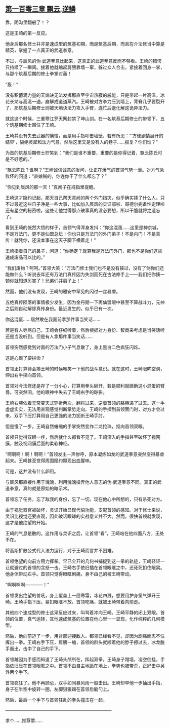 ## [第一百零三章 飘云,逆鳞](https://www.xxbiquge.com/11_11207/8877189.html)


  靠，阴沟里翻船了！？

  这是王崎的第一反应。

  他身后那名修士并非是速成型的筑基初期，而是筑基后期，而且在介法修当中算是精英，掌握了一点真正的武道拳意。

  不过，与辰风的伪·武道拳意比起来，这真正的武道拳意反而不够看。王崎的错愕只持续了一瞬间。接着他就缩起肩膀靠墙一窜，躲过众人合击，紧接着回身一掌，与那个筑基后期的修士拳掌对轰！

  “轰！”

  没有积蓄满力量的天熵诀无法发挥那直至宇宙热寂的威能，只是带起一片高温。冰花长龙与高温一遇，崩解成道道蒸汽。王崎被对方拳力压到墙上，背脊几乎要裂开了，那筑基后期修士则被天熵诀法力攻入手臂，连忙后退化解这诡异法力。

  就这这个时候，三重寒江罗天网封禁了坤山剑。在一名筑基后期修士的带领下，五个筑基期修士围住了王崎。

  王崎并没有失去武器的懊恼，而是用手指叩击墙壁，若有所思：“‘方便剧情展开的结界’，隔绝灵犀和法力气意，然后这里又是没有人的巷子……报复？你们谁？”

  为首的筑基后期修士狞笑到：“我们是谁不重要，重要的是你得记着，飘云陈氏可是不好惹的。”

  “飘云陈氏？谁啊？”王崎诚信诚意的发问，让正在爆气的首领气势一泄。对方气急败坏的问道：“直娘贼的，你连你干了什么都忘了？”

  “你见到辰风的那一天！”真阐子在戒指里提醒。

  王崎这才隐约记起，那天自己帮天灵岭的两个外门挡灾，似乎确实揍了什么人。只不过最近这些日子净是一些大事，比如加入辰风的实证部啦、哥德尔完备性定理啦还有星空的秘密啦。这些让他觉得那点破事真的没必要想，所以干脆就将之遗忘了。

  看到王崎的恍然大悟的样子，首领气得浑身发抖：“你这混蛋……这里是神京城，不是万法门，更不是仙盟总坛！你也只是万法门的外门弟子！不是内门！不是真传！就凭你，还没本事在这天子脚下横着走！”

  王崎指着自己的鼻子，问道：“你确定？就算我是万法门外门，那也不是你们这些速成废品可以比的。”

  “我们废物？呵呵。”首领大笑：“万法门修士我们也不是没有揍过，没有了剑你们还能做什么？听说去年还有万法门真传因为失剑而死在古法修手上——我们把你揍一顿你就知道厉害了！兄弟们并肩子上！”

  然而，他们没有发现，王崎的雅安中罕见的闪过一丝暴虐。

  五绝真传陨落的事情极少发生，因为金丹期一下再仙盟眼中甚至不算战斗力，元神之后则自动解除真传身份。最近发生的，似乎已有一次。

  你这混蛋……居然敢在我面前拿那件事当笑话……

  若是有人辱骂自己，王崎会仔细听着，然后根据对方身份、智商来考虑是当笑话听还是当没听到。但是有人拿那件事当笑话……

  首领突然感觉到对面的万法门小子气息散了，身上黑白二色疯狂闪烁。

  这是心慌了要拼命？

  首领正打算待会揍王崎的时候嘲笑一下他的战斗意识。就在这时，王崎眼眸空洞，伸出右手探向首领。

  首领对今法修还是存了一分小心，打算用拳头砸开，若是顺利就砸断这小混蛋的臂骨。可突然间，他的眼神中失去了王崎右手的踪影。

  王崎右腕依着无常变天式穿折两次，翻将过来，逆着首领的胳膊递了过去。这一手虚虚实实，无法用直观感觉判断掌势走向。王崎的手探到首领面门时，对方才会过来，双手下压打算用自己更强的法力扼断王崎手肘。

  但是慢了一步。王崎自然蜷缩的手掌突然变作二龙抢珠，抠向首领双眼。

  首领只觉得双眼一疼，然后就什么都看不见了。王崎深入的手指甚至破坏了视网膜，触及视网膜后面的柔软神经。

  “啊啊啊！啊！啊啊！”首领发出一声惨呼，原本凝练如龙的武道拳意突然变得暴虐起来。王崎甚至觉得周围隐约飘现出血腥味。

  可是，这并没有什么卵用。

  与辰风那直接作用于魂魄，利用魂魄操弄他人意志的伪·武道拳意不同。真正的武道拳意，真的就是原始的暗示术。

  首领忘了任务，忘了敌我的身份，忘了一切。现在他心中所想的，只有杀死对方。

  由于视觉器官被破坏，灵识开始显现代偿功能，支配首领的感知。对于修士来说，灵识比视觉还要直观，因此破话眼球的实战意义并不大。然而，很快首领就发现，这才是他绝望的开始。

  王崎的气息是散的。这作用与灵识之后，让首领“看”，王崎站在他四面八方，无处不在。

  将高斯扩散公式代入法力运行，对于王崎而言并不困难。

  首领绝望的向前方用力挥拳。早已全开的几何书捕捉到这一拳的轨迹，王崎轻轻一让就避过的首领的含怒一击。王崎右手依旧插在首领眼眶之中，还死死扣住眼窝。他身体带动右手。首领只觉得眼眶剧痛，身不由己的被王崎带动。

  “啊啊啊啊————！”

  首领发出绝望的兽吼，身上覆盖上一层寒霜，冰花四溅，想要用护身罡气弹开王崎。王崎手指下压，紧扣眼眶不放。首领吃痛，就被王崎带着向前走。

  其他四个速成型的修士这采反应过来，叫骂着冲向王崎。王崎平静的闭上双眼。首领的位置，真气运转，其他速成筑基的位置在他心里一一显现，化作纯粹的几何模型。

  然后，他向前迈了一步，用背部迎接敌人。都领已经看不见，却因为剧痛而忍不住挥出一拳。王崎右手下压，肩膀一缩，首领的群头就顺着他的脖子擦过去，冰龙脱手而出，击中了自己的手下。

  首领越因为手感而知道了王崎头颅所在，挥起双拳。王崎身子蹬墙，凌空倒挂，手指依旧压在首领眼眶之中。首领不由自主地跪在地上，拳势也被带歪，正好击中另外两个手下。

  首领疯狂了。他不再顾忌，双手如同暴风雨一般击出。王崎却早他一步抽出手指，身子在半空中旋转一圈，左脚狠狠踢在首领后脑勺上。

  然后，最后一个手下与首领狂乱的拳头撞击在一起。

  ————————————————————————

  求个……推荐票……

